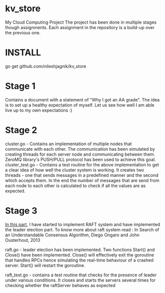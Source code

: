 kv_store
========

My Cloud Computing Project
The project has been done in multiple stages though assignments. Each assignment in the repository is a build-up over the previous one.

INSTALL
========
go get github.com/nileshjagnik/kv_store

Stage 1
========
Contains a document with a statement of "Why I got an AA grade". The idea is to set up a healthy expectation of myself. Let us see how well I am able live up to my own expectations :)

Stage 2
========
cluster.go - Contains an implementation of multiple nodes that communicate with each other. The communication has been simulated by creating threads for each server node and communicating between them. ZeroMQ library's PUSH/PULL protocol has been used to achieve this goal.
cluster_test.go - Contains a test routine for the above implementation to get a clear idea of how well the cluster system is working. It creates two threads - one that sends messages in a predefined manner and the second which accepts them. In the end the number of messages that are send from each node to each other is calculated to check if all the values are as expected.

Stage 3
========
[In this part](asgn3), I have started to implement RAFT system and have implemented the leader election part. To know more about raft system read :
In Search of an Understandable Consensus Algorithm, Diego Ongaro and John Ousterhout, 2013

raft.go - leader election has been implemented. Two functions Start() and Close() have been implemented. Close() will effectively exit the goroutine that handles RPCs hence simulating the real-time behaviour of a crashed server. Start() will restart the goroutine.

raft_test.go - contains a test routine that checks for the presence of leader under various conditions. It closes and starts the servers several times for checking whether the raftServer behaves as expected
